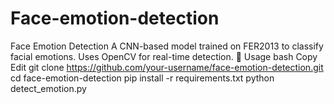 # Face-emotion-detection
Face Emotion Detection A CNN-based model trained on FER2013 to classify facial emotions. Uses OpenCV for real-time detection.  🔹 Usage bash Copy Edit git clone https://github.com/your-username/face-emotion-detection.git   cd face-emotion-detection   pip install -r requirements.txt   python detect_emotion.py
